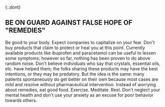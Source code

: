 {:.dont}
## BE ON GUARD AGAINST FALSE HOPE OF "REMEDIES"

Be good to your body. Expect companies to capitalize on your fear. Don't buy products that claim to protect or heal you at this point. Currently
available products like ibuprofen and paracetamol can be useful to lessen some symptoms; however so far, nothing has been proven to do above random noise. Don't believe individuals who say that crystals, essential oils, etc. have helped them; the folks sharing these products may have the best intentions, or they may be predatory. But the idea is the same: many patients spontaneously do get better on their own because most cases are mild and resolve without pharmaceutical intervention. Instead of worrying about remedies, eat good food. Exercise. Meditate. Rest. Don't neglect your mental health and don't use your anxiety as an excuse for poor behavior towards others.
